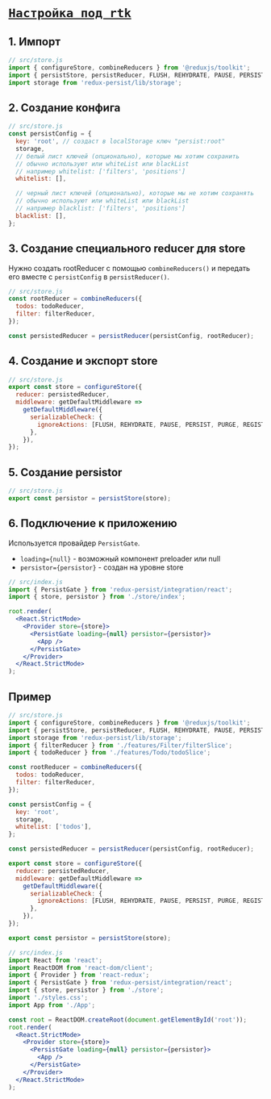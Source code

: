 # [`Настройка под rtk`](../index.md)

## 1. Импорт

```jsx
// src/store.js
import { configureStore, combineReducers } from '@reduxjs/toolkit';
import { persistStore, persistReducer, FLUSH, REHYDRATE, PAUSE, PERSIST, PURGE, REGISTER } from 'redux-persist';
import storage from 'redux-persist/lib/storage';
```

## 2. Создание конфига

```jsx
// src/store.js
const persistConfig = {
  key: 'root', // создаст в localStorage ключ "persist:root"
  storage,
  // белый лист ключей (опционально), которые мы хотим сохранить
  // обычно используют или whiteList или blackList
  // например whitelist: ['filters', 'positions']
  whitelist: [],

  // черный лист ключей (опционально), которые мы не хотим сохранять
  // обычно используют или whiteList или blackList
  // например blacklist: ['filters', 'positions']
  blacklist: [],
};
```

## 3. Создание специального reducer для store

Нужно создать rootReducer с помощью `combineReducers()` и передать его вместе с `persistConfig` в `persistReducer()`.

```jsx
// src/store.js
const rootReducer = combineReducers({
  todos: todoReducer,
  filter: filterReducer,
});

const persistedReducer = persistReducer(persistConfig, rootReducer);
```

## 4. Создание и экспорт store

```jsx
// src/store.js
export const store = configureStore({
  reducer: persistedReducer,
  middleware: getDefaultMiddleware =>
    getDefaultMiddleware({
      serializableCheck: {
        ignoreActions: [FLUSH, REHYDRATE, PAUSE, PERSIST, PURGE, REGISTER],
      },
    }),
});
```

## 5. Создание persistor

```jsx
// src/store.js
export const persistor = persistStore(store);
```

## 6. Подключение к приложению

Используется провайдер `PersistGate`.

- `loading={null}` - возможный компонент preloader или null
- `persistor={persistor}` - создан на уровне store

```jsx
// src/index.js
import { PersistGate } from 'redux-persist/integration/react';
import { store, persistor } from './store/index';

root.render(
  <React.StrictMode>
    <Provider store={store}>
      <PersistGate loading={null} persistor={persistor}>
        <App />
      </PersistGate>
    </Provider>
  </React.StrictMode>
);
```

## Пример

```js
// src/store.js
import { configureStore, combineReducers } from '@reduxjs/toolkit';
import { persistStore, persistReducer, FLUSH, REHYDRATE, PAUSE, PERSIST, PURGE, REGISTER } from 'redux-persist';
import storage from 'redux-persist/lib/storage';
import { filterReducer } from './features/Filter/filterSlice';
import { todoReducer } from './features/Todo/todoSlice';

const rootReducer = combineReducers({
  todos: todoReducer,
  filter: filterReducer,
});

const persistConfig = {
  key: 'root',
  storage,
  whitelist: ['todos'],
};

const persistedReducer = persistReducer(persistConfig, rootReducer);

export const store = configureStore({
  reducer: persistedReducer,
  middleware: getDefaultMiddleware =>
    getDefaultMiddleware({
      serializableCheck: {
        ignoreActions: [FLUSH, REHYDRATE, PAUSE, PERSIST, PURGE, REGISTER],
      },
    }),
});

export const persistor = persistStore(store);
```

```jsx
// src/index.js
import React from 'react';
import ReactDOM from 'react-dom/client';
import { Provider } from 'react-redux';
import { PersistGate } from 'redux-persist/integration/react';
import { store, persistor } from './store';
import './styles.css';
import App from './App';

const root = ReactDOM.createRoot(document.getElementById('root'));
root.render(
  <React.StrictMode>
    <Provider store={store}>
      <PersistGate loading={null} persistor={persistor}>
        <App />
      </PersistGate>
    </Provider>
  </React.StrictMode>
);
```
